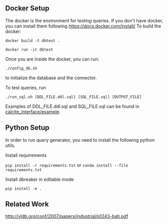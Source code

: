 ## Docker Setup

The docker is the environment for testing queries. If you don't have docker, you can install them following https://docs.docker.com/install/ To build the docker:

`docker build -t dbtest .`

`docker run -it dbtest`

Once you are inside the docker, you can run:

`./config_db.sh`

to initialize the database and the connector.

To test queries, run

`./run_sql.sh [DDL_FILE.ddl.sql] [SQL_FILE.sql] [OUTPUT_FILE]`

Examples of DDL_FILE.ddl.sql and SQL_FILE.sql can be found in [calcite_interface/example](https://github.com/Mestway/dbreaker/tree/master/example).

## Python Setup

In order to run query generator, you need to install the following python utils.

Install requirements

`pip install -r requirements.txt` or `conda install --file requirements.txt`

Install dbreaker in editable mode

`pip install -e .`

## Related Work

http://vldb.org/conf/2007/papers/industrial/p1243-bati.pdf
